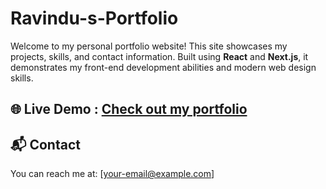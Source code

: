 # Ravindu-s-Portfolio

Welcome to my personal portfolio website! This site showcases my projects, skills, and contact information. Built using **React** and **Next.js**, it demonstrates my front-end development abilities and modern web design skills.

## 🌐 Live Demo : [Check out my portfolio](https://beautiful-hamster-712e1d.netlify.app/)

## 📬 Contact
You can reach me at: [your-email@example.com]


